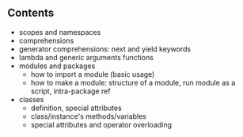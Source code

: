 ## Contents

- scopes and namespaces 
- comprehensions 
- generator comprehensions: next and yield keywords
- lambda and generic arguments functions
- modules and packages
  - how to import a module (basic usage)
  - how to make a module: structure of a module, run module as a script, intra-package ref
- classes
  - definition, special attributes
  - class/instance's methods/variables
  - special attributes and operator overloading 

